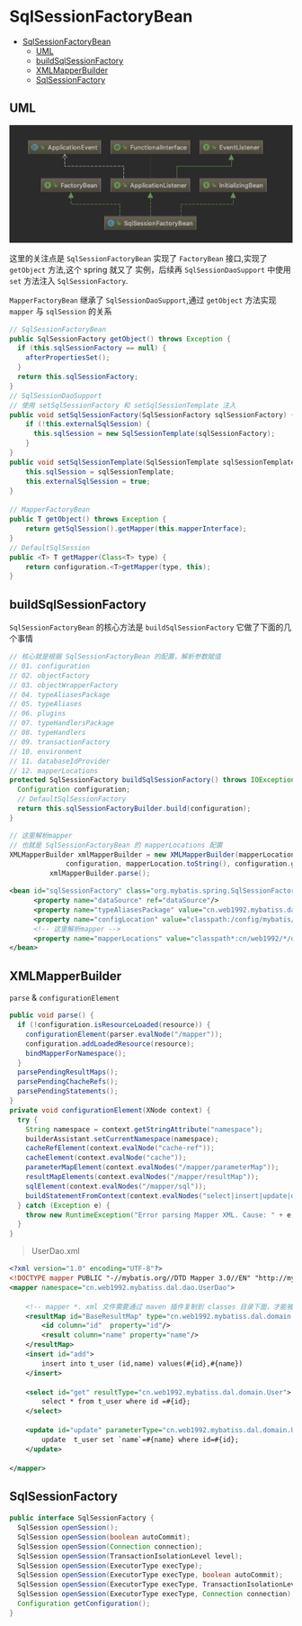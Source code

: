 # SqlSessionFactoryBean

- [SqlSessionFactoryBean](#sqlsessionfactorybean)
  - [UML](#uml)
  - [buildSqlSessionFactory](#buildsqlsessionfactory)
  - [XMLMapperBuilder](#xmlmapperbuilder)
  - [SqlSessionFactory](#sqlsessionfactory)

## UML

![SqlSessionFactoryBean](./images/SqlSessionFactoryBean.png)

这里的关注点是 `SqlSessionFactoryBean` 实现了 `FactoryBean` 接口,实现了 `getObject` 方法,这个 spring 就又了 实例，后续再 `SqlSessionDaoSupport` 中使用 `set` 方法注入 `SqlSessionFactory`.

`MapperFactoryBean` 继承了 `SqlSessionDaoSupport`,通过 `getObject` 方法实现 `mapper` 与 `sqlSession` 的关系

```java
// SqlSessionFactoryBean
public SqlSessionFactory getObject() throws Exception {
  if (this.sqlSessionFactory == null) {
    afterPropertiesSet();
  }
  return this.sqlSessionFactory;
}
// SqlSessionDaoSupport
// 使用 setSqlSessionFactory 和 setSqlSessionTemplate 注入
public void setSqlSessionFactory(SqlSessionFactory sqlSessionFactory) {
    if (!this.externalSqlSession) {
      this.sqlSession = new SqlSessionTemplate(sqlSessionFactory);
    }
}
public void setSqlSessionTemplate(SqlSessionTemplate sqlSessionTemplate){
    this.sqlSession = sqlSessionTemplate;
    this.externalSqlSession = true;
}

// MapperFactoryBean
public T getObject() throws Exception {
    return getSqlSession().getMapper(this.mapperInterface);
}
// DefaultSqlSession
public <T> T getMapper(Class<T> type) {
    return configuration.<T>getMapper(type, this);
}
```

## buildSqlSessionFactory

`SqlSessionFactoryBean` 的核心方法是 `buildSqlSessionFactory` 它做了下面的几个事情

```java
// 核心就是根据 SqlSessionFactoryBean 的配置，解析参数赋值
// 01. configuration
// 02. objectFactory
// 03. objectWrapperFactory
// 04. typeAliasesPackage
// 05. typeAliases
// 06. plugins
// 07. typeHandlersPackage
// 08. typeHandlers
// 09. transactionFactory
// 10. environment
// 11. databaseIdProvider
// 12. mapperLocations
protected SqlSessionFactory buildSqlSessionFactory() throws IOException {
  Configuration configuration;
  // DefaultSqlSessionFactory
  return this.sqlSessionFactoryBuilder.build(configuration);
}
```

```java
// 这里解析mapper
// 也就是 SqlSessionFactoryBean 的 mapperLocations 配置
XMLMapperBuilder xmlMapperBuilder = new XMLMapperBuilder(mapperLocation.getInputStream(),
              configuration, mapperLocation.toString(), configuration.getSqlFragments());
          xmlMapperBuilder.parse();
```

```xml
<bean id="sqlSessionFactory" class="org.mybatis.spring.SqlSessionFactoryBean">
      <property name="dataSource" ref="dataSource"/>
      <property name="typeAliasesPackage" value="cn.web1992.mybatiss.dal.domain"/>
      <property name="configLocation" value="classpath:/config/mybatis/mybatis-config.xml"/>
      <!-- 这里解析mapper -->
      <property name="mapperLocations" value="classpath*:cn/web1992/*/dal/dao/*.xml" />
</bean>
```

## XMLMapperBuilder

`parse` & `configurationElement`

```java
public void parse() {
  if (!configuration.isResourceLoaded(resource)) {
    configurationElement(parser.evalNode("/mapper"));
    configuration.addLoadedResource(resource);
    bindMapperForNamespace();
  }
  parsePendingResultMaps();
  parsePendingChacheRefs();
  parsePendingStatements();
}
private void configurationElement(XNode context) {
  try {
    String namespace = context.getStringAttribute("namespace");
    builderAssistant.setCurrentNamespace(namespace);
    cacheRefElement(context.evalNode("cache-ref"));
    cacheElement(context.evalNode("cache"));
    parameterMapElement(context.evalNodes("/mapper/parameterMap"));
    resultMapElements(context.evalNodes("/mapper/resultMap"));
    sqlElement(context.evalNodes("/mapper/sql"));
    buildStatementFromContext(context.evalNodes("select|insert|update|delete"));
  } catch (Exception e) {
    throw new RuntimeException("Error parsing Mapper XML. Cause: " + e, e);
  }
}
```

> UserDao.xml

```xml
<?xml version="1.0" encoding="UTF-8"?>
<!DOCTYPE mapper PUBLIC "-//mybatis.org//DTD Mapper 3.0//EN" "http://mybatis.org/dtd/mybatis-3-mapper.dtd">
<mapper namespace="cn.web1992.mybatiss.dal.dao.UserDao">

    <!-- mapper *. xml 文件需要通过 maven 插件复制到 classes 目录下面，才能被找到 -->
    <resultMap id="BaseResultMap" type="cn.web1992.mybatiss.dal.domain.User">
        <id column="id"  property="id"/>
        <result column="name" property="name"/>
    </resultMap>
    <insert id="add">
        insert into t_user (id,name) values(#{id},#{name})
    </insert>

    <select id="get" resultType="cn.web1992.mybatiss.dal.domain.User">
        select * from t_user where id =#{id};
    </select>

    <update id="update" parameterType="cn.web1992.mybatiss.dal.domain.User">
        update  t_user set `name`=#{name} where id=#{id};
    </update>

</mapper>
```

## SqlSessionFactory

```java
public interface SqlSessionFactory {
  SqlSession openSession();
  SqlSession openSession(boolean autoCommit);
  SqlSession openSession(Connection connection);
  SqlSession openSession(TransactionIsolationLevel level);
  SqlSession openSession(ExecutorType execType);
  SqlSession openSession(ExecutorType execType, boolean autoCommit);
  SqlSession openSession(ExecutorType execType, TransactionIsolationLevel level);
  SqlSession openSession(ExecutorType execType, Connection connection);
  Configuration getConfiguration();
}
```
